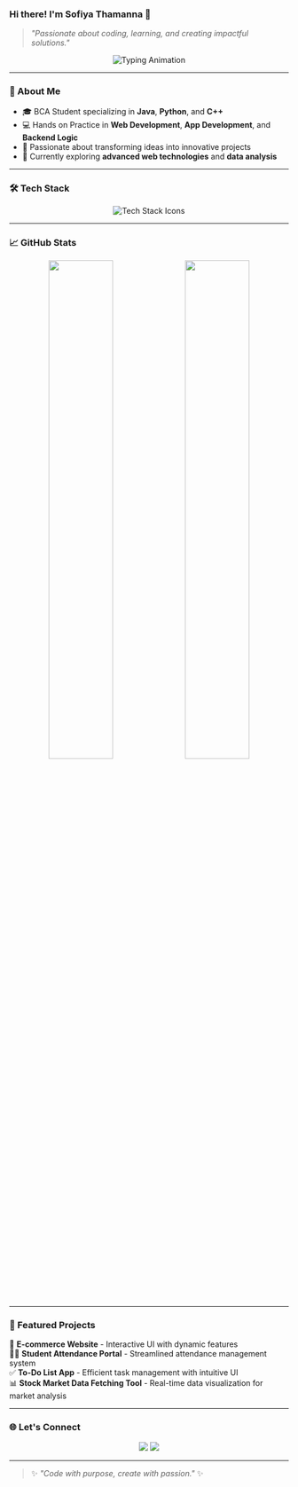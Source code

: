 ### Hi there! I'm **Sofiya Thamanna** 👋

> *"Passionate about coding, learning, and creating impactful solutions."*

<p align="center">
  <img src="https://readme-typing-svg.demolab.com?font=Fira+Code&weight=500&pause=1000&color=F78C6C&center=true&vCenter=true&width=435&lines=Aspiring+Software+Developer;Web+%26+App+Developer;Tech+Enthusiast;Lifelong+Learner" alt="Typing Animation" />
</p>

---

### 🌟 About Me

- 🎓 BCA Student specializing in **Java**, **Python**, and **C++**
- 💻 Hands on Practice in **Web Development**, **App Development**, and **Backend Logic**
- 🚀 Passionate about transforming ideas into innovative projects
- 🌱 Currently exploring **advanced web technologies** and **data analysis**

---

### 🛠️ Tech Stack

<p align="center">
  <img src="https://skillicons.dev/icons?i=java,python,cpp,html,css,js,flutter" alt="Tech Stack Icons" />
</p>

---

### 📈 GitHub Stats

<p align="center">
  <img width="48%" src="https://github-readme-stats.vercel.app/api?username=sofiya-thamanna&show_icons=true&theme=radical" />
  <img width="48%" src="https://github-readme-streak-stats.herokuapp.com/?user=sofiya-thamanna&theme=radical" />
</p>

---

### 📂 Featured Projects

🚀 **E-commerce Website** - Interactive UI with dynamic features  
🧑‍🎓 **Student Attendance Portal** - Streamlined attendance management system  
✅ **To-Do List App** - Efficient task management with intuitive UI  
📊 **Stock Market Data Fetching Tool** - Real-time data visualization for market analysis  

---

### 🌐 Let's Connect

<p align="center">
<a href="https://www.linkedin.com/in/sofiya-thamanna786"><img src="https://img.shields.io/badge/LinkedIn-0A66C2?style=for-the-badge&logo=linkedin&logoColor=white"/></a>
<a href="mailto:sofiyathamanna786@gmail.com"><img src="https://img.shields.io/badge/Email-D14836?style=for-the-badge&logo=gmail&logoColor=white"/></a>
</p>

---

> ✨ *"Code with purpose, create with passion."* ✨
